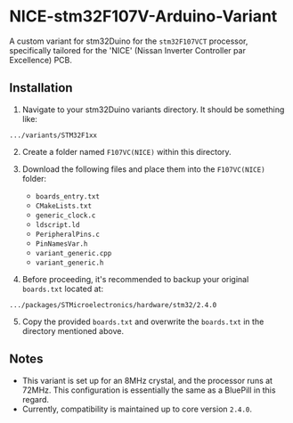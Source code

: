 # NICE-stm32F107V-Arduino-Variant
A custom variant for stm32Duino for the `stm32F107VCT` processor, specifically tailored for the 'NICE' (Nissan Inverter Controller par Excellence) PCB.

## Installation
1. Navigate to your stm32Duino variants directory. It should be something like:
```
.../variants/STM32F1xx
```
2. Create a folder named `F107VC(NICE)` within this directory.
3. Download the following files and place them into the `F107VC(NICE)` folder:
    - `boards_entry.txt`
    - `CMakeLists.txt`
    - `generic_clock.c`
    - `ldscript.ld`
    - `PeripheralPins.c`
    - `PinNamesVar.h`
    - `variant_generic.cpp`
    - `variant_generic.h`

4. Before proceeding, it's recommended to backup your original `boards.txt` located at:
```
.../packages/STMicroelectronics/hardware/stm32/2.4.0
```
5. Copy the provided `boards.txt` and overwrite the `boards.txt` in the directory mentioned above. 

## Notes
- This variant is set up for an 8MHz crystal, and the processor runs at 72MHz. This configuration is essentially the same as a BluePill in this regard.
- Currently, compatibility is maintained up to core version `2.4.0`.
